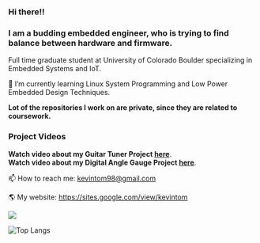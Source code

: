 ### Hi there!!<img src="https://raw.githubusercontent.com/MartinHeinz/MartinHeinz/master/wave.gif" width="10px">  

### I am a budding embedded engineer, who is trying to find balance between hardware and firmware.

Full time graduate student at University of Colorado Boulder specializing in Embedded Systems and IoT.

🌱 I’m currently learning Linux System Programming and Low Power Embedded Design Techniques.

**Lot of the repositories I work on are private, since they are related to coursework.**

### Project Videos  
**Watch video about my Guitar Tuner Project [here](https://cutt.ly/YIftOIe)**.  
**Watch video about my Digital Angle Gauge Project [here](https://cutt.ly/bIftGs0)**. 


📫 How to reach me: kevintom98@gmail.com

🌎 My website: https://sites.google.com/view/kevintom

![](https://komarev.com/ghpvc/?username=kevintom98)

![Top Langs](https://github-readme-stats.vercel.app/api/top-langs/?username=kevintom98&layout=compact)

